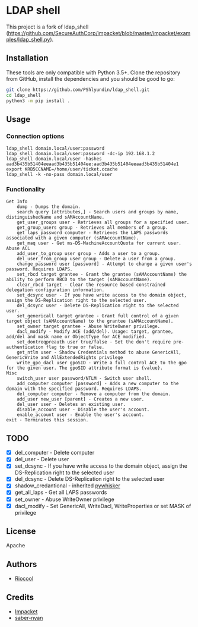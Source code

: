 # LDAP shell
This project is a fork of ldap_shell (https://github.com/SecureAuthCorp/impacket/blob/master/impacket/examples/ldap_shell.py).


## Installation
These tools are only compatible with Python 3.5+. Clone the repository from GitHub, install the dependencies and you should be good to go:

```bash
git clone https://github.com/PShlyundin/ldap_shell.git
cd ldap_shell
python3 -m pip install .
```

## Usage
### Connection options
```
ldap_shell domain.local/user:password
ldap_shell domain.local/user:password -dc-ip 192.168.1.2
ldap_shell domain.local/user -hashes aad3b435b51404eeaad3b435b51404ee:aad3b435b51404eeaad3b435b51404e1
export KRB5CCNAME=/home/user/ticket.ccache
ldap_shell -k -no-pass domain.local/user
```
### Functionality
```
Get Info
    dump - Dumps the domain.
    search query [attributes,] - Search users and groups by name, distinguishedName and sAMAccountName.
    get_user_groups user - Retrieves all groups for a specified user.
    get_group_users group - Retrieves all members of a group.
    get_laps_password computer - Retrieves the LAPS passwords associated with a given computer (sAMAccountName).
    get_maq user - Get ms-DS-MachineAccountQuota for current user.
Abuse ACL
    add_user_to_group user group - Adds a user to a group.
    del_user_from_group user group - Delete a user from a group.
    change_password user [password] - Attempt to change a given user's password. Requires LDAPS.
    set_rbcd target grantee - Grant the grantee (sAMAccountName) the ability to perform RBCD to the target (sAMAccountName).
    clear_rbcd target - Clear the resource based constrained delegation configuration information.
    set_dcsync user - If you have write access to the domain object, assign the DS-Replication right to the selected user.
    del_dcsync user - Delete DS-Replication right to the selected user.
    set_genericall target grantee - Grant full control of a given target object (sAMAccountName) to the grantee (sAMAccountName).
    set_owner target grantee - Abuse WriteOwner privilege.
    dacl_modify - Modify ACE (add/del). Usage: target, grantee, add/del and mask name or ObjectType for ACE modified.
    set_dontreqpreauth user true/false - Set the don't require pre-authentication flag to true or false.
    get_ntlm user - Shadow Credentials method to abuse GenericAll, GenericWrite and AllExtendedRights privilege
    write_gpo_dacl user gpoSID - Write a full control ACE to the gpo for the given user. The gpoSID attribute format is {value}.
Misc
    switch_user user password/NTLM - Switch user shell.
    add_computer computer [password] - Adds a new computer to the domain with the specified password. Requires LDAPS.
    del_computer computer - Remove a computer from the domain.
    add_user new_user [parent] - Creates a new user.
    del_user user - Deletes an existing user.
    disable_account user - Disable the user's account.
    enable_account user - Enable the user's account.
exit - Terminates this session.
```
## TODO
- [x] del_computer - Delete computer
- [x] del_user - Delete user
- [x] set_dcsync - If you have write access to the domain object, assign the DS-Replication right to the selected user
- [x] del_dcsync - Delete DS-Replication right to the selected user
- [x] shadow_credantional - inherited [pywhisker](https://github.com/ShutdownRepo/pywhisker)
- [x] get_all_laps - Get all LAPS passwords
- [x] set_owner - Abuse WriteOwner privilege
- [x] dacl_modify - Set GenericAll, WriteDacl, WriteProperties or set MASK of privilege

## License
Apache

## Authors
* [Riocool](https://t.me/riocool)

## Credits
* [Impacket](https://github.com/SecureAuthCorp/impacket)
* [saber-nyan](https://saber-nyan.com)
